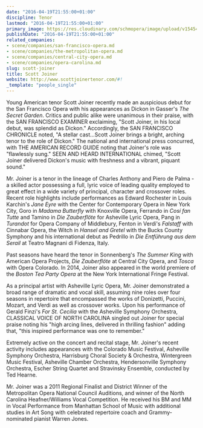 ```yaml
---
date: "2016-04-19T21:55:00+01:00"
discipline: Tenor
lastmod: "2016-04-19T21:55:00+01:00"
primary_image: https://res.cloudinary.com/schmopera/image/upload/v1545409169/media/webhook-uploads/1461099206859/2016-04-20---Scott-Joiner.jpg.jpg
publishDate: "2016-04-19T21:55:00+01:00"
related_companies:
- scene/companies/san-francisco-opera.md
- scene/companies/the-metropolitan-opera.md
- scene/companies/central-city-opera.md
- scene/companies/opera-carolina.md
slug: scott-joiner
title: Scott Joiner
website: http://www.scottjoinertenor.com/#!
_template: "people_single"
---
```


Young American tenor Scott Joiner recently made an auspicious debut for the San Francisco Opera with his appearances as Dickon in Gasser's *The Secret Garden*. Critics and public alike were unanimous in their praise, with the SAN FRANCISCO EXAMINER exclaiming, "Scott Joiner, in his local debut, was splendid as Dickon." Accordingly, the SAN FRANCISCO CHRONICLE noted, "A stellar cast...Scott Joiner brings a bright, arching tenor to the role of Dickon." The national and international press concurred, with THE AMERICAN RECORD GUIDE noting that Joiner's role was "flawlessly sung." SEEN AND HEARD INTERNATIONAL chimed, "Scott Joiner delivered Dickon's music with freshness and a vibrant, piquant sound."

Mr. Joiner is a tenor in the lineage of Charles Anthony and Piero de Palma - a skilled actor possessing a full, lyric voice of leading quality employed to great effect in a wide variety of principal, character and crossover roles. Recent role highlights include performances as Edward Rochester in Louis Karchin's *Jane Eyre* with the Center for Contemporary Opera in New York City, Goro in *Madama Butterfly* with Knoxville Opera, Ferrando in *Cosí fan Tutte* and Tamino in *Die Zauberflöte* for Asheville Lyric Opera, Pang in *Turandot* for Opera Company of Middlebury, Fenton in Verdi's *Falstaff* with Cinnabar Opera, the Witch in *Hansel and Gretel* with the Bucks County Symphony and his international debut as Pedrillo in *Die Entführung aus dem Serail* at Teatro Magnani di Fidenza, Italy. 

Past seasons have heard the tenor in Sonnenberg's *The Summer King* with American Opera Projects, *Die Zauberflöte* at Central City Opera, and *Tosca* with Opera Colorado. In 2014, Joiner also appeared in the world premiere of the *Boston Tea Party Opera* at the New York International Fringe Festival.

As a principal artist with Asheville Lyric Opera, Mr. Joiner demonstrated a broad range of dramatic and vocal skill, assuming nine roles over four seasons in repertoire that encompassed the works of Donizetti, Puccini, Mozart, and Verdi as well as crossover works. Upon his performance of Gerald Finzi's *For St. Cecilia* with the Asheville Symphony Orchestra, CLASSICAL VOICE OF NORTH CAROLINA singled out Joiner for special praise noting his "high arcing lines, delivered in thrilling fashion" adding that, "this inspired performance was one to remember."

Extremely active on the concert and recital stage, Mr. Joiner's recent activity includes appearances with the Colorado Music Festival, Asheville Symphony Orchestra, Harrisburg Choral Society & Orchestra, Wintergreen Music Festival, Asheville Chamber Orchestra, Hendersonville Symphony Orchestra, Escher String Quartet and Stravinsky Ensemble, conducted by Ted Hearne.

Mr. Joiner was a 2011 Regional Finalist and District Winner of the Metropolitan Opera National Council Auditions, and winner of the North Carolina Heafner/Williams Vocal Competition. He received his BM and MM in Vocal Performance from Manhattan School of Music with additional studies in Art Song with celebrated repertoire coach and Grammy-nominated pianist Warren Jones.
